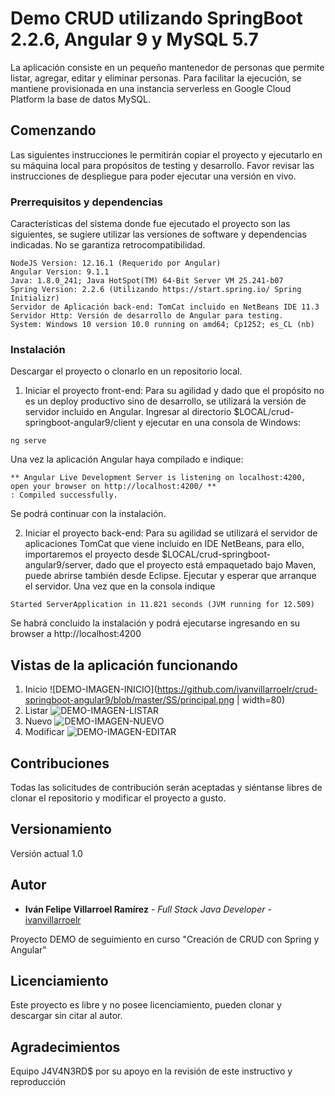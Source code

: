 # Demo CRUD utilizando SpringBoot 2.2.6, Angular 9 y MySQL 5.7

La aplicación consiste en un pequeño mantenedor de personas que permite listar, agregar, editar y eliminar personas. Para facilitar la ejecución, se mantiene provisionada en una instancia serverless en Google Cloud Platform la base de datos MySQL. 

## Comenzando

Las siguientes instrucciones le permitirán copiar el proyecto y ejecutarlo en su máquina local para propósitos de testing y desarrollo. 
Favor revisar las instrucciones de despliegue para poder ejecutar una versión en vivo. 

### Prerrequisitos y dependencias

Características del sistema donde fue ejecutado el proyecto son las siguientes, se sugiere utilizar las versiones de software y dependencias indicadas. No se garantiza retrocompatibilidad. 

```
NodeJS Version: 12.16.1 (Requerido por Angular) 
Angular Version: 9.1.1
Java: 1.8.0_241; Java HotSpot(TM) 64-Bit Server VM 25.241-b07
Spring Version: 2.2.6 (Utilizando https://start.spring.io/ Spring Initializr) 
Servidor de Aplicación back-end: TomCat incluido en NetBeans IDE 11.3
Servidor Http: Versión de desarrollo de Angular para testing. 
System: Windows 10 version 10.0 running on amd64; Cp1252; es_CL (nb)
```

### Instalación 

Descargar el proyecto o clonarlo en un repositorio local. 

1) Iniciar el proyecto front-end: Para su agilidad y dado que el propósito no es un deploy productivo sino de desarrollo, se utilizará la versión de servidor incluido en Angular. Ingresar al directorio $LOCAL/crud-springboot-angular9/client y ejecutar en una consola de Windows: 
```
ng serve
```

Una vez la aplicación Angular haya compilado e indique: 

```
** Angular Live Development Server is listening on localhost:4200, open your browser on http://localhost:4200/ **
: Compiled successfully.
```

Se podrá continuar con la instalación. 


2) Iniciar el proyecto back-end: Para su agilidad se utilizará el servidor de aplicaciones TomCat que viene incluido en IDE NetBeans, para ello, importaremos el proyecto desde $LOCAL/crud-springboot-angular9/server, dado que el proyecto está empaquetado bajo Maven, puede abrirse también desde Eclipse. Ejecutar y esperar que arranque el servidor. Una vez que en la consola indique 

```
Started ServerApplication in 11.821 seconds (JVM running for 12.509)
```
Se habrá concluido la instalación y podrá ejecutarse ingresando en su browser a http://localhost:4200 



## Vistas de la aplicación funcionando 

1) Inicio 
![DEMO-IMAGEN-INICIO](https://github.com/ivanvillarroelr/crud-springboot-angular9/blob/master/SS/principal.png | width=80)
2) Listar 
![DEMO-IMAGEN-LISTAR](https://github.com/ivanvillarroelr/crud-springboot-angular9/blob/master/SS/listar.png)
3) Nuevo
![DEMO-IMAGEN-NUEVO](https://github.com/ivanvillarroelr/crud-springboot-angular9/blob/master/SS/nuevo.png)
4) Modificar
![DEMO-IMAGEN-EDITAR](https://github.com/ivanvillarroelr/crud-springboot-angular9/blob/master/SS/modificar.png)


## Contribuciones

Todas las solicitudes de contribución serán aceptadas y siéntanse libres de clonar el repositorio y modificar el proyecto a gusto. 

## Versionamiento

Versión actual 1.0

## Autor

* **Iván Felipe Villarroel Ramírez** - *Full Stack Java Developer* - [ivanvillarroelr](https://github.com/ivanvillarroelr)

Proyecto DEMO de seguimiento en curso "Creación de CRUD con Spring y Angular"

## Licenciamiento

Este proyecto es libre y no posee licenciamiento, pueden clonar y descargar sin citar al autor. 

## Agradecimientos

Equipo J4V4N3RD$ por su apoyo en la revisión de este instructivo y reproducción

